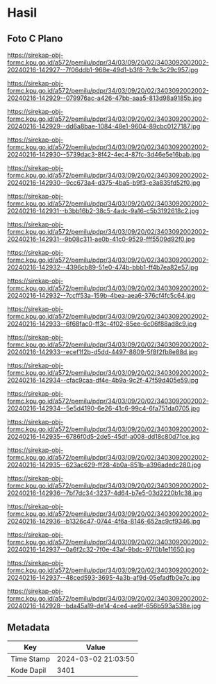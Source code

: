 # Hasil

## Foto C Plano

https://sirekap-obj-formc.kpu.go.id/a572/pemilu/pdpr/34/03/09/20/02/3403092002002-20240216-142927--7f06ddb1-968e-49d1-b3f8-7c9c3c29c957.jpg

https://sirekap-obj-formc.kpu.go.id/a572/pemilu/pdpr/34/03/09/20/02/3403092002002-20240216-142929--079976ac-a426-47bb-aaa5-813d98a9185b.jpg

https://sirekap-obj-formc.kpu.go.id/a572/pemilu/pdpr/34/03/09/20/02/3403092002002-20240216-142929--dd6a8bae-1084-48e1-9604-89cbc0127187.jpg

https://sirekap-obj-formc.kpu.go.id/a572/pemilu/pdpr/34/03/09/20/02/3403092002002-20240216-142930--5739dac3-8f42-4ec4-87fc-3d46e5e16bab.jpg

https://sirekap-obj-formc.kpu.go.id/a572/pemilu/pdpr/34/03/09/20/02/3403092002002-20240216-142930--9cc673a4-d375-4ba5-b9f3-e3a835fd52f0.jpg

https://sirekap-obj-formc.kpu.go.id/a572/pemilu/pdpr/34/03/09/20/02/3403092002002-20240216-142931--b3bb16b2-38c5-4adc-9a16-c5b3192618c2.jpg

https://sirekap-obj-formc.kpu.go.id/a572/pemilu/pdpr/34/03/09/20/02/3403092002002-20240216-142931--9b08c311-ae0b-41c0-9529-fff5509d92f0.jpg

https://sirekap-obj-formc.kpu.go.id/a572/pemilu/pdpr/34/03/09/20/02/3403092002002-20240216-142932--4396cb89-51e0-474b-bbb1-ff4b7ea82e57.jpg

https://sirekap-obj-formc.kpu.go.id/a572/pemilu/pdpr/34/03/09/20/02/3403092002002-20240216-142932--7ccff53a-159b-4bea-aea6-376cf4fc5c64.jpg

https://sirekap-obj-formc.kpu.go.id/a572/pemilu/pdpr/34/03/09/20/02/3403092002002-20240216-142933--6f68fac0-ff3c-4f02-85ee-6c06f88ad8c9.jpg

https://sirekap-obj-formc.kpu.go.id/a572/pemilu/pdpr/34/03/09/20/02/3403092002002-20240216-142933--ecef1f2b-d5dd-4497-8809-5f8f2fb8e88d.jpg

https://sirekap-obj-formc.kpu.go.id/a572/pemilu/pdpr/34/03/09/20/02/3403092002002-20240216-142934--cfac9caa-df4e-4b9a-9c2f-47f59d405e59.jpg

https://sirekap-obj-formc.kpu.go.id/a572/pemilu/pdpr/34/03/09/20/02/3403092002002-20240216-142934--5e5d4190-6e26-41c6-99c4-6fa751da0705.jpg

https://sirekap-obj-formc.kpu.go.id/a572/pemilu/pdpr/34/03/09/20/02/3403092002002-20240216-142935--6786f0d5-2de5-45df-a008-dd18c80d71ce.jpg

https://sirekap-obj-formc.kpu.go.id/a572/pemilu/pdpr/34/03/09/20/02/3403092002002-20240216-142935--623ac629-ff28-4b0a-851b-a396adedc280.jpg

https://sirekap-obj-formc.kpu.go.id/a572/pemilu/pdpr/34/03/09/20/02/3403092002002-20240216-142936--7bf7dc34-3237-4d64-b7e5-03d2220b1c38.jpg

https://sirekap-obj-formc.kpu.go.id/a572/pemilu/pdpr/34/03/09/20/02/3403092002002-20240216-142936--b1326c47-0744-4f6a-8146-652ac9cf9346.jpg

https://sirekap-obj-formc.kpu.go.id/a572/pemilu/pdpr/34/03/09/20/02/3403092002002-20240216-142937--0a6f2c32-7f0e-43af-9bdc-97f0b1e11650.jpg

https://sirekap-obj-formc.kpu.go.id/a572/pemilu/pdpr/34/03/09/20/02/3403092002002-20240216-142937--48ced593-3695-4a3b-af9d-05efadfb0e7c.jpg

https://sirekap-obj-formc.kpu.go.id/a572/pemilu/pdpr/34/03/09/20/02/3403092002002-20240216-142928--bda45a19-de14-4ce4-ae9f-656b593a538e.jpg


## Metadata

| Key        | Value               |
| ---------- | ------------------- |
| Time Stamp | 2024-03-02 21:03:50 |
| Kode Dapil | 3401                |



